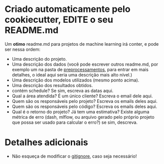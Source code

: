 # Criado automaticamente pelo cookiecutter, **EDITE** o seu README.md

Um **otimo** readme.md para projetos de machine learning irá conter, e pode ser
nessa ordem:
- Uma descrição do projeto.
- Uma descrição dos dados (você pode escrever outros readme.md, por exemplo um na pasta de [preprocessamentos](cookie/cutter/preprocessing), para entrar em mais detalhes,
o ideal aqui seria uma descrição mais alto nível.)
- Uma descrição dos modelos utilizados (mesmo ponto acima).
- Uma descrição dos resultados obtidos.
- contém schedule? Se sim, escreva as datas aqui.
- Qual a área atendida? É um único cliente? Escreva o email dele aqui.
- Quem são os responsáveis pelo projeto? Escreva os emails deles aqui.
- Quem são os responsáveis pelo código? Escreva os emails deles aqui.
- Qual é o retorno do projeto? Já tem uma estimativa? Existe alguma métrica de erro (dash, mlflow,
ou arquivo gerado pelo próprio projeto que possa ser usado para calcular o erro?) se sim, descreva.

# Detalhes adicionais

- Não esqueça de modificar o [gitignore](cookie/.gitignore), caso seja necessário!